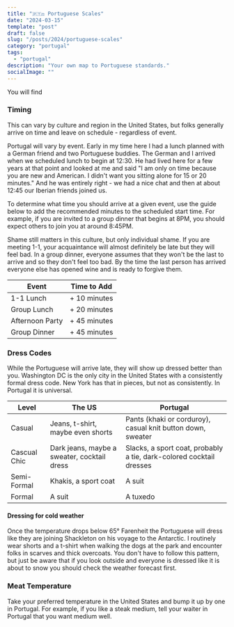 ```yaml
---
title: "🇵🇹⚖️ Portuguese Scales"
date: "2024-03-15"
template: "post"
draft: false
slug: "/posts/2024/portuguese-scales"
category: "portugal"
tags:
  - "portugal"
description: "Your own map to Portuguese standards."
socialImage: ""
---
```


You will find 

### Timing

This can vary by culture and region in the United States, but folks generally arrive on time and leave on schedule - regardless of event.

Portugal will vary by event. Early in my time here I had a lunch planned with a German friend and two Portuguese buddies. The German and I arrived when we scheduled lunch to begin at 12:30. He had lived here for a few years at that point and looked at me and said "I am only on time because you are new and American. I didn't want you sitting alone for 15 or 20 minutes." And he was entirely right - we had a nice chat and then at about 12:45 our Iberian friends joined us.

To determine what time you should arrive at a given event, use the guide below to add the recommended minutes to the scheduled start time. For example, if you are invited to a group dinner that begins at 8PM, you should expect others to join you at around 8:45PM.

Shame still matters in this culture, but only individual shame. If you are meeting 1-1, your acquaintance will almost definitely be late but they will feel bad. In a group dinner, everyone assumes that they won't be the last to arrive and so they don't feel too bad. By the time the last person has arrived everyone else has opened wine and is ready to forgive them.

|Event|Time to Add|
|---|---|
|1-1 Lunch| + 10 minutes |
|Group Lunch| + 20 minutes |
|Afternoon Party| + 45 minutes |
|Group Dinner| + 45 minutes |

### Dress Codes

While the Portuguese will arrive late, they will show up dressed better than you. Washington DC is the only city in the United States with a consistently formal dress code. New York has that in pieces, but not as consistently. In Portugal it is universal.

|Level|The US|Portugal|
|---|---|---|
|Casual|Jeans, t-shirt, maybe even shorts|Pants (khaki or corduroy), casual knit button down, sweater|
|Cascual Chic|Dark jeans, maybe a sweater, cocktail dress|Slacks, a sport coat, probably a tie, dark-colored cocktail dresses|
|Semi-Formal|Khakis, a sport coat|A suit|
|Formal|A suit|A tuxedo|

#### Dressing for cold weather

Once the temperature drops below 65° Farenheit the Portuguese will dress like they are joining Shackleton on his voyage to the Antarctic. I routinely wear shorts and a t-shirt when walking the dogs at the park and encounter folks in scarves and thick overcoats. You don't have to follow this pattern, but just be aware that if you look outside and everyone is dressed like it is about to snow you should check the weather forecast first.

### Meat Temperature

Take your preferred temperature in the United States and bump it up by one in Portugal. For example, if you like a steak medium, tell your waiter in Portugal that you want medium well.


